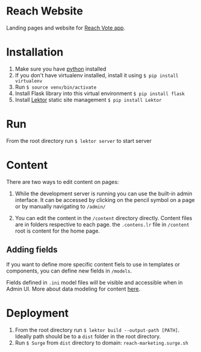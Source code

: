 # Reach Website
Landing pages and website for [Reach Vote app](https://github.com/ben-pr-p/reach-client).

# Installation

1.  Make sure you have [python](https://www.python.org/) installed
2.  If you don't have virtualenv installed, install it using `$ pip install virtualenv`
3.  Run `$ source venv/bin/activate`
4.  Install Flask library into this virtual environment `$ pip install flask`
5.  Install [Lektor](https://www.getlektor.com/docs/) static site management `$ pip install Lektor`


# Run
From the root directory run `$ lektor server` to start server

# Content
There are two ways to edit content on pages:
1. While the development server is running you can use the built-in admin interface. It can be accessed by clicking on the pencil symbol on a page or by manually navigating to `/admin/`

2. You can edit the content in the `/content` directory directly. Content files are in folders respective to each page. the `.contens.lr` file in `/content` root is content for the home page.

## Adding fields

If you want to define more specific content fiels to use in templates or components, you can define new fields in `/models`.

Fields defined in `.ini` model files will be visible and accessible when in Admin UI. More about data modeling for content [here](https://www.getlektor.com/docs/models/).

# Deployment
1.  From the root directory run `$ lektor build --output-path [PATH]`. Ideally path should be to a `dist` folder in the root directory.
2.  Run `$ Surge` from `dist` directory to domain: `reach-marketing.surge.sh`
